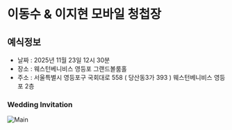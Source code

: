 # 이동수 & 이지현 모바일 청첩장

## 예식정보

* 날짜 : 2025년 11월 23일 12시 30분
* 장소 : 웨스턴베니비스 영등포 그랜드볼룸홀
* 주소 : 서울특별시 영등포구 국회대로 558 ( 당산동3가 393 ) 웨스턴베니비스 영등포 2층

### Wedding Invitation
![Main](./img/gallery/공유1.jpg)

